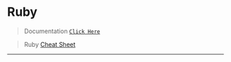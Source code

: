 # Ruby

> Documentation [`Click Here`](https://www.ruby-lang.org/es/documentation/)

> Ruby [Cheat Sheet](https://overapi.com/ruby)

---
